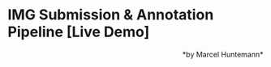 # IMG Submission & Annotation Pipeline [Live Demo]
<p style="text-align:right;"> *by Marcel Huntemann* </p>
